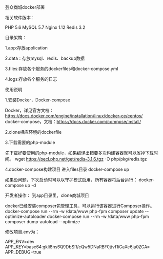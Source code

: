 芸众商城docker部署

相关软件版本：

PHP 5.6
MySQL 5.7
Nginx 1.12
Redis 3.2

目录架构：

1.app:存放application

2.data：存放mysql、redis、backup数据

3.files:存放各个服务的dockerfiles和docker-compose.yml

4.logs:存放各个服务的日志

使用说明

1.安装Docker，Docker-compose

Docker，详见官方文档：https://docs.docker.com/engine/installation/linux/docker-ce/centos/
docker-compose，文档：https://docs.docker.com/compose/install/

2.clone相应环境的dockerfile


3.下载需要的php-module

先下载好要使用的php-module，如果编译出错要多次构建容器就可以省掉下载时间。
wget https://pecl.php.net/get/redis-3.1.6.tgz -O php/pkg/redis.tgz

4.docker-compose构建项目
进入files目录
docker-compose up

如果没问题，下次启动时可以以守护模式启用，所有容器将后台运行：
docker-compose up -d


开发者操作：
到app目录里，clone商城项目

docker已经安装composer包管理工具，可以运行该容器进行Composer操作。
docker-compose run --rm -w /data/www php-fpm composer update --optimize-autoloader
docker-compose run --rm -w /data/www php-fpm composer dump-autoload --optimize

修改项目.env为：

APP_ENV=dev
APP_KEY=base64:gkli8hs6Q9DbSR/cQw5DNaRBF0jtvf1iGaXc6ja0ZGA=
APP_DEBUG=true
